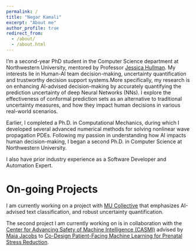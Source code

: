 ```yaml
---
permalink: /
title: "Negar Kamali"
excerpt: "About me"
author_profile: true
redirect_from: 
  - /about/
  - /about.html
---
```

I’m a second-year PhD student in the Computer Science department at Northwestern University, mentored by Professor [Jessica Hullman](http://users.eecs.northwestern.edu/~jhullman/). My interests lie in Human-AI team decision-making, uncertainty quantification and trustworthy decision support systems.More specifically, my research is on enhancing AI-advised decision-making by accurately quantifying the prediction uncertainty of deep Neural Networks (NNs). I explore the effectiveness of conformal prediction sets as an alternative to traditional uncertainty measures, and how they impact human decisions in various real-world scenarios.

Earlier, I completed a Ph.D. in Computational Mechanics, during which I developed several advanced numerical methods for solving nonlinear wave propagation PDEs. Following my passion in understanding how AI impacts human decision-making, I began a second Ph.D. in Computer Science at Northwestern University.

I also have prior industry experience as a Software Developer and Automation Expert.  

# On-going Projects

I am currently working on a project with [MU Collective](https://mucollective.northwestern.edu/) that emphasizes AI-advised text classification, and robust uncertainty quantification.

The second project I am currently working on is in collaboration with the [Center for Advancing Safety of Machine Intelligence (CASMI)](https://casmi.northwestern.edu/) advised by [Maia Jacobs](https://sites.northwestern.edu/nupath/people/) to [Co-Design Patient-Facing Machine Learning for Prenatal Stress Reduction](https://casmi.northwestern.edu/research/projects/prenatal-stress-reduction.html).



